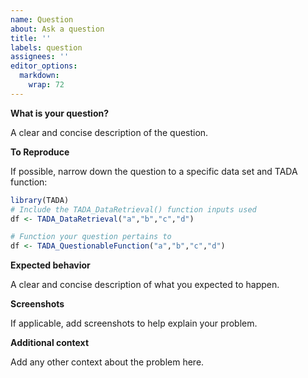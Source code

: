 ```yaml
---
name: Question
about: Ask a question
title: ''
labels: question
assignees: ''
editor_options: 
  markdown: 
    wrap: 72
---
```


**What is your question?**

A clear and concise description of the question.

**To Reproduce**

If possible, narrow down the question to a specific data set and TADA
function:

``` r
library(TADA)
# Include the TADA_DataRetrieval() function inputs used
df <- TADA_DataRetrieval("a","b","c","d")

# Function your question pertains to
df <- TADA_QuestionableFunction("a","b","c","d")
```

**Expected behavior**

A clear and concise description of what you expected to happen.

**Screenshots**

If applicable, add screenshots to help explain your problem.

**Additional context**

Add any other context about the problem here.
